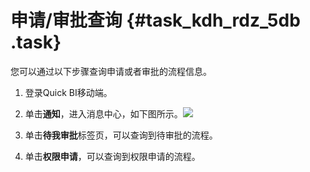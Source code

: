 # 申请/审批查询 {#task_kdh_rdz_5db .task}

您可以通过以下步骤查询申请或者审批的流程信息。

1.  登录Quick BI移动端。 
2.   单击**通知**，进入消息中心，如下图所示。![](http://static-aliyun-doc.oss-cn-hangzhou.aliyuncs.com/assets/img/9185/15438295451609_zh-CN.png)

 
3.  单击**待我审批**标签页，可以查询到待审批的流程。 
4.  单击**权限申请**，可以查询到权限申请的流程。 

